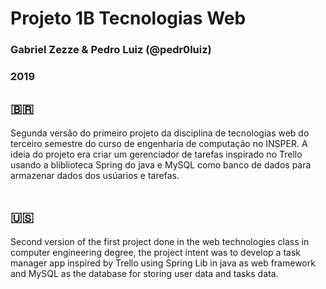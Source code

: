# Projeto 1B Tecnologias Web
### Gabriel Zezze & Pedro Luiz (@pedr0luiz)
### 2019

## 🇧🇷
Segunda versão do primeiro projeto da disciplina de tecnologias web do terceiro semestre do curso de engenharia de computação no INSPER. A ideia do projeto era criar um gerenciador de tarefas inspirado no Trello usando a bliblioteca Spring do java e MySQL como banco de dados para armazenar dados dos usúarios e tarefas.
<br></br>
## 🇺🇸
Second version of the first project done in the web technologies class in computer engineering degree, the project intent was to develop a task manager app inspired by Trello using Spring Lib in java as web framework and MySQL as the database for storing user data and tasks data.